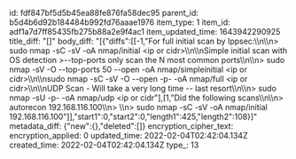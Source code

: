 id: fdf847bf5d5b45ea88fe876fa58dec95
parent_id: b5d4b6d92b184484b992fd76aaae1976
item_type: 1
item_id: adf1a7d7ff85435fb275b88a2e9f4ac1
item_updated_time: 1643942290925
title_diff: "[]"
body_diff: "[{\"diffs\":[[-1,\"For full initial scan by Ippsec:\\\n\\\n> sudo nmap -sC -sV -oA nmap/initial &lt;ip or cidr&gt;\\\n\\\nSimple initial scan with OS detection >--top-ports only scan the N most common ports\\\n\\\n> sudo nmap -sV -O --top-ports 50 --open -oA nmap/simpleinitial &lt;ip or cidr&gt;\\\n\\\nsudo nmap -sC -sV -O --open -p- -oA nmap/full &lt;ip or cidr&gt;\\\n\\\nUDP Scan - Will take a very long time -- last resort\\\n\\\n> sudo nmap -sU -p- -oA nmap/udp <ip or cidr\"],[1,\"Did the following scans\\\n\\\n> autorecon 192.168.116.100\\\n> \\\n> sudo nmap -sC -sV -oA nmap/initial 192.168.116.100\"]],\"start1\":0,\"start2\":0,\"length1\":425,\"length2\":108}]"
metadata_diff: {"new":{},"deleted":[]}
encryption_cipher_text: 
encryption_applied: 0
updated_time: 2022-02-04T02:42:04.134Z
created_time: 2022-02-04T02:42:04.134Z
type_: 13